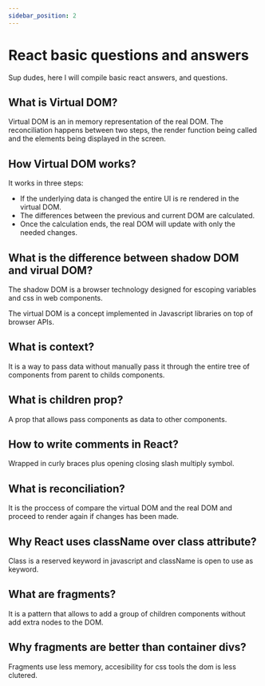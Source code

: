 ```yaml
---
sidebar_position: 2
---
```



# React basic questions and answers
Sup dudes, here I will compile basic react answers, and questions.


## What is Virtual DOM?

Virtual DOM is an in memory representation of the real DOM. The reconciliation happens between two steps, the render function being called and the elements being displayed in the screen.


## How Virtual DOM works?

It works in three steps:

-   If the underlying data is changed the entire UI is re rendered in the virtual DOM.
-   The differences between the previous and current DOM are calculated.
-   Once the calculation ends, the real DOM will update with only the needed changes.


## What is the difference between shadow DOM and virual DOM?

The shadow DOM is a browser technology designed for escoping variables and css in web components.

The virtual DOM is a concept implemented in Javascript libraries on top of browser APIs.


## What is context?

It is a way to pass data without manually pass it through the entire tree of components from parent to childs components.


## What is children prop?

A prop that allows pass components as data to other components.


## How to write comments in React?

Wrapped in curly braces plus opening closing slash multiply symbol.


## What is reconciliation?

It is the proccess of compare the virtual DOM and the real DOM and proceed to render again if changes has been made.


## Why React uses className over class attribute?

Class is a reserved keyword in javascript and className is open to use as keyword.


## What are fragments?

It is a pattern that allows to add a group of children components without add extra nodes to the DOM.


## Why fragments are better than container divs?

Fragments use less memory, accesibility for css tools the dom is less clutered.